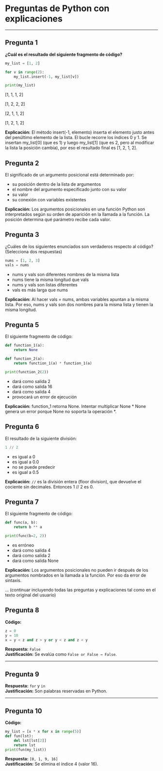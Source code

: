 # Preguntas de Python con explicaciones

---

## Pregunta 1

**¿Cuál es el resultado del siguiente fragmento de código?**

```python
my_list = [1, 2]

for v in range(2):
    my_list.insert(-1, my_list[v])

print(my_list)
```
 [1, 1, 1, 2]

 [1, 2, 2, 2]

 [2, 1, 1, 2]

 [1, 2, 1, 2]

**Explicación:**
El método insert(-1, elemento) inserta el elemento justo antes del penúltimo elemento de la lista. El bucle recorre los índices 0 y 1. Se insertan my_list[0] (que es 1) y luego my_list[1] (que es 2, pero al modificar la lista la posición cambia), por eso el resultado final es [1, 2, 1, 2].

## Pregunta 2
El significado de un argumento posicional está determinado por:

- su posición dentro de la lista de argumentos
- el nombre del argumento especificado junto con su valor
- su valor
- su conexión con variables existentes

**Explicación:**
Los argumentos posicionales en una función Python son interpretados según su orden de aparición en la llamada a la función. La posición determina qué parámetro recibe cada valor.

## Pregunta 3
¿Cuáles de los siguientes enunciados son verdaderos respecto al código? (Selecciona dos respuestas)

```python
nums = [1, 2, 3]
vals = nums
```
- nums y vals son diferentes nombres de la misma lista
- nums tiene la misma longitud que vals
- nums y vals son listas diferentes
- vals es más larga que nums

**Explicación:**
Al hacer vals = nums, ambas variables apuntan a la misma lista. Por eso, nums y vals son dos nombres para la misma lista y tienen la misma longitud.

## Pregunta 5
El siguiente fragmento de código:

```python
def function_1(a):
    return None

def function_2(a):
    return function_1(a) * function_1(a)

print(function_2(2))
```
- dará como salida 2
- dará como salida 16
- dará como salida 4
- provocará un error de ejecución

**Explicación:**
function_1 retorna None. Intentar multiplicar None * None genera un error porque None no soporta la operación *.

## Pregunta 6
El resultado de la siguiente división:

```python
1 // 2
```
- es igual a 0
- es igual a 0.0
- no se puede predecir
- es igual a 0.5

**Explicación:**
`//` es la división entera (floor division), que devuelve el cociente sin decimales. Entonces 1 // 2 es 0.

## Pregunta 7
El siguiente fragmento de código:

```python
def func(a, b):
    return b ** a

print(func(b=2, 2))
```
- es erróneo
- dará como salida 4
- dará como salida 2
- dará como salida None

**Explicación:**
Los argumentos posicionales no pueden ir después de los argumentos nombrados en la llamada a la función. Por eso da error de sintaxis.

... (continuar incluyendo todas las preguntas y explicaciones tal como en el texto original del usuario)

## Pregunta 8

**Código:**

``` python
z = 0
y = 10
x = y < z and z > y or y < z and z < y
```

**Respuesta:** `False`\
**Justificación:** Se evalúa como `False or False → False`.

------------------------------------------------------------------------

## Pregunta 9

**Respuesta:** `for` y `in`\
**Justificación:** Son palabras reservadas en Python.

------------------------------------------------------------------------

## Pregunta 10

**Código:**

``` python
my_list = [x * x for x in range(5)]
def fun(lst):
    del lst[lst[2]]
    return lst
print(fun(my_list))
```

**Respuesta:** `[0, 1, 9, 16]`\
**Justificación:** Se elimina el índice 4 (valor 16).
